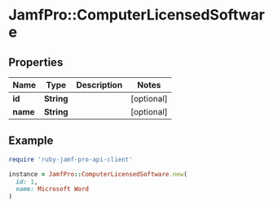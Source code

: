 # JamfPro::ComputerLicensedSoftware

## Properties

| Name | Type | Description | Notes |
| ---- | ---- | ----------- | ----- |
| **id** | **String** |  | [optional] |
| **name** | **String** |  | [optional] |

## Example

```ruby
require 'ruby-jamf-pro-api-client'

instance = JamfPro::ComputerLicensedSoftware.new(
  id: 1,
  name: Microsoft Word
)
```

